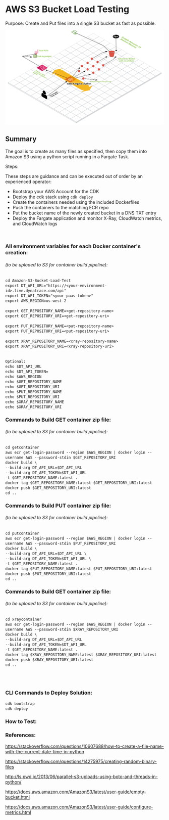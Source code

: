 # AWS S3 Bucket Load Testing

Purpose: Create and Put files into a single S3 bucket as fast as possible. 

![MacDown logo](S3_Load_Test_Diagram.png)

## Summary

The goal is to create as many files as specified, then copy them into Amazon S3 using a python script running in a Fargate Task. 


Steps: 

These steps are guidance and can be executed out of order by an experienced operator:

* Bootstrap your AWS Account for the CDK
* Deploy the cdk stack using `cdk deploy` 
* Create the containers needed using the included Dockerfiles
* Push the containers to the matching ECR repo
* Put the bucket name of the newly created bucket in a DNS TXT entry
* Deploy the Fargate application and monitor X-Ray, CloudWatch metrics, and CloudWatch logs

</br>


### All environment variables for each Docker container's creation: 
###### (to be uploaed to S3 for container build pipeline):
```
cd Amazon-S3-Bucket-Load-Test
export DT_API_URL="https://<your-environment-id>.live.dynatrace.com/api"
export DT_API_TOKEN="<your-paas-token>"
export AWS_REGION=us-west-2

export GET_REPOSITORY_NAME=<get-repository-name>
export GET_REPOSITORY_URI=<get-repository-uri>

export PUT_REPOSITORY_NAME=<put-repository-name>
export PUT_REPOSITORY_URI=<put-repository-uri>

export XRAY_REPOSITORY_NAME=<xray-repository-name>
export XRAY_REPOSITORY_URI=<xray-repository-uri>


Optional: 
echo $DT_API_URL
echo $DT_API_TOKEN=
echo $AWS_REGION
echo $GET_REPOSITORY_NAME
echo $GET_REPOSITORY_URI
echo $PUT_REPOSITORY_NAME
echo $PUT_REPOSITORY_URI
echo $XRAY_REPOSITORY_NAME
echo $XRAY_REPOSITORY_URI

```


### Commands to Build GET container zip file: 
###### (to be uploaed to S3 for container build pipeline):
```
cd getcontainer
aws ecr get-login-password --region $AWS_REGION | docker login --username AWS --password-stdin $GET_REPOSITORY_URI
docker build \
--build-arg DT_API_URL=$DT_API_URL
--build-arg DT_API_TOKEN=$DT_API_URL
-t $GET_REPOSITORY_NAME:latest .
docker tag $GET_REPOSITORY_NAME:latest $GET_REPOSITORY_URI:latest
docker push $GET_REPOSITORY_URI:latest
cd ..
```


### Commands to Build PUT container zip file: 
###### (to be uploaed to S3 for container build pipeline):
```
cd putcontainer
aws ecr get-login-password --region $AWS_REGION | docker login --username AWS --password-stdin $PUT_REPOSITORY_URI
docker build \
--build-arg DT_API_URL=$DT_API_URL \
--build-arg DT_API_TOKEN=$DT_API_URL \
-t $GET_REPOSITORY_NAME:latest .
docker tag $PUT_REPOSITORY_NAME:latest $PUT_REPOSITORY_URI:latest
docker push $PUT_REPOSITORY_URI:latest
cd ..

```


### Commands to Build GET container zip file: 
###### (to be uploaed to S3 for container build pipeline):
```
cd xraycontainer
aws ecr get-login-password --region $AWS_REGION | docker login --username AWS --password-stdin $XRAY_REPOSITORY_URI
docker build \
--build-arg DT_API_URL=$DT_API_URL
--build-arg DT_API_TOKEN=$DT_API_URL
-t $GET_REPOSITORY_NAME:latest .
docker tag $XRAY_REPOSITORY_NAME:latest $XRAY_REPOSITORY_URI:latest
docker push $XRAY_REPOSITORY_URI:latest
cd ..




```

### CLI Commands to Deploy Solution: 

```
cdk bootstrap
cdk deploy
```


### How to Test:




### References:

https://stackoverflow.com/questions/10607688/how-to-create-a-file-name-with-the-current-date-time-in-python

https://stackoverflow.com/questions/14275975/creating-random-binary-files

http://ls.pwd.io/2013/06/parallel-s3-uploads-using-boto-and-threads-in-python/

https://docs.aws.amazon.com/AmazonS3/latest/user-guide/empty-bucket.html

https://docs.aws.amazon.com/AmazonS3/latest/user-guide/configure-metrics.html



